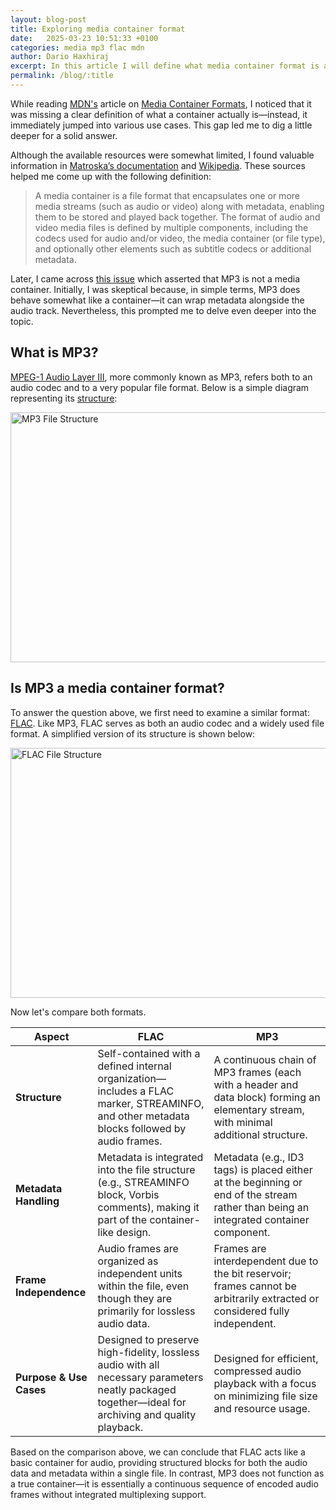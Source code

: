 ```yaml
---
layout: blog-post
title: Exploring media container format
date:   2025-03-23 10:51:33 +0100
categories: media mp3 flac mdn
author: Dario Haxhiraj
excerpt: In this article I will define what media container format is and remove confusion regarding mp3
permalink: /blog/:title
---
```

While reading [MDN's](https://developer.mozilla.org/en-US/) article on [Media Container Formats](https://developer.mozilla.org/en-US/docs/Web/Media/Guides/Formats/Containers), I noticed that it was missing a clear definition of what a container actually is—instead, it immediately jumped into various use cases. This gap led me to dig a little deeper for a solid answer.

Although the available resources were somewhat limited, I found valuable information in [Matroska’s documentation](https://www.matroska.org/technical/basics.html#:~:text=First%2C%20it%20is,a%20single%20file) and [Wikipedia](https://en.wikipedia.org/wiki/Container_format). These sources helped me come up with the following definition:

> A media container is a file format that encapsulates one or more media streams (such as audio or video) along with metadata, enabling them to be stored and played back together. The format of audio and video media files is defined by multiple components, including the codecs used for audio and/or video, the media container (or file type), and optionally other elements such as subtitle codecs or additional metadata.

Later, I came across [this issue](https://github.com/mdn/content/issues/38384) which asserted that MP3 is not a media container. Initially, I was skeptical because, in simple terms, MP3 does behave somewhat like a container—it can wrap metadata alongside the audio track. Nevertheless, this prompted me to delve even deeper into the topic.

## What is MP3?

[MPEG-1 Audio Layer III](https://developer.mozilla.org/en-US/docs/Web/Media/Guides/Formats/Audio_codecs#mp3_mpeg-1_audio_layer_iii), more commonly known as MP3, refers both to an audio codec and to a very popular file format. Below is a simple diagram representing its [structure](https://en.wikipedia.org/wiki/MP3#File_structure):

<img src="{{ '/assets/images/mp3Structure.png' | relative_url }}" alt="MP3 File Structure" width="700" height="400" />

## Is MP3 a media container format?

To answer the question above, we first need to examine a similar format: [FLAC](https://datatracker.ietf.org/doc/rfc9639/). Like MP3, FLAC serves as both an audio codec and a widely used file format. A simplified version of its structure is shown below:

<img src="{{ '/assets/images/flackStructure.png' | relative_url }}" alt="FLAC File Structure" width="700" height="400" />

Now let's compare both formats.

| **Aspect**                | **FLAC**                                                                                                                                      | **MP3**                                                                                                                                |
|---------------------------|-----------------------------------------------------------------------------------------------------------------------------------------------|----------------------------------------------------------------------------------------------------------------------------------------|
| **Structure**             | Self-contained with a defined internal organization—includes a FLAC marker, STREAMINFO, and other metadata blocks followed by audio frames.  | A continuous chain of MP3 frames (each with a header and data block) forming an elementary stream, with minimal additional structure. |
| **Metadata Handling**     | Metadata is integrated into the file structure (e.g., STREAMINFO block, Vorbis comments), making it part of the container-like design.         | Metadata (e.g., ID3 tags) is placed either at the beginning or end of the stream rather than being an integrated container component.  |
| **Frame Independence**    | Audio frames are organized as independent units within the file, even though they are primarily for lossless audio data.                        | Frames are interdependent due to the bit reservoir; frames cannot be arbitrarily extracted or considered fully independent.            |
| **Purpose & Use Cases**   | Designed to preserve high-fidelity, lossless audio with all necessary parameters neatly packaged together—ideal for archiving and quality playback. | Designed for efficient, compressed audio playback with a focus on minimizing file size and resource usage.                             |

Based on the comparison above, we can conclude that FLAC acts like a basic container for audio, providing structured blocks for both the audio data and metadata within a single file. In contrast, MP3 does not function as a true container—it is essentially a continuous sequence of encoded audio frames without integrated multiplexing support.